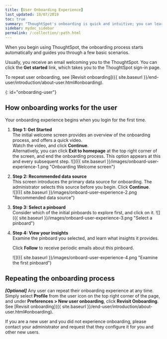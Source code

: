 ```yaml
---
title: [User Onboarding Experience]
last_updated: 10/07/2019
toc: true
summary: "ThoughtSpot's onboarding is quick and intuitive; you can learn to use the application very quickly and efficiently."
sidebar: mydoc_sidebar
permalink: /:collection/:path.html
---
```

When you begin using ThoughtSpot, the onboarding process starts automatically and guides you through a few basic scenarios.

Usually, you receive an email welcoming you to the ThoughtSpot. You can click the **Get started** link, which takes you to the ThoughtSpot sign-in page.

To repeat user onboarding, see [Revisit onboarding]({{ site.baseurl }}/end-user/introduction/about-user.html#onboarding).

{: id="onboarding-user"}
## How onboarding works for the user ##

Your onboarding experience begins when you login for the first time.

1. **Step 1: Get Started**  
   The initial welcome screen provides an overview of the onboarding process, and offers a quick video.  
   Watch the video, and click **Continue**.  
   Alternatively, you can click **Exit to homepage** at the top right corner of the screen, and end the onboarding process. This option appears at this and every subsequent step.
  ![]({{ site.baseurl }}/images/onboard-user-experience-1.png "Onboarding Welcome screen")

2. **Step 2: Recommended data source**  
   This screen introduces the primary data source for onboarding. The administrator selects this source before you begin.
   Click **Continue**.    
  ![]({{ site.baseurl }}/images/onboard-user-experience-2.png "Recommended data source")

3. **Step 3: Select a pinboard**  
   Consider which of the initial pinboards to explore first, and click on it.
   ![]({{ site.baseurl }}/images/onboard-user-experience-3.png "Select a pinboard")


4. **Step 4: View your insights**  
   Examine the pinboard you selected, and learn what insights it provides.

   Click **Follow** to receive periodic emails about this pinboard.

   ![]({{ site.baseurl }}/images/onboard-user-experience-4.png "Examine the first pinboard")

## Repeating the onboarding process ##

***\[Optional\]*** Any user can repeat their onboarding experience at any time. Simply select **Profile** from the user icon on the top right corner of the page, and under **Preferences > New user onboarding**, click **Revisit Onboarding**. See [Revisit onboarding]({{ site.baseurl }}/end-user/introduction/about-user.html#onboarding).

If you are a new user and you did not experience onboarding, please contact your administrator and request that they configure it for you and other new users.
